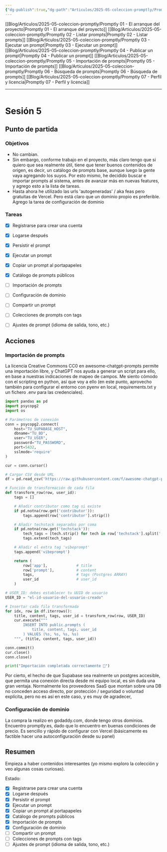 ```yaml
---
{"dg-publish":true,"dg-path":"Articulos/2025-05-coleccion-promptly/Promptly 05 - Importación de prompts.md","permalink":"/articulos/2025-05-coleccion-promptly/promptly-05-importacion-de-prompts/","title":"Promptly 05 - Importación de prompts","tags":["nextjs","supabase","postgresql","tailwindcss"]}
---
```



<div class="transclusion internal-embed is-loaded"><div class="markdown-embed">



[[Blog/Articulos/2025-05-coleccion-promptly/Promptly 01 - El arranque del proyecto\|Promptly 01 - El arranque del proyecto]]
[[Blog/Articulos/2025-05-coleccion-promptly/Promptly 02 - Listar prompts\|Promptly 02 - Listar prompts]]
[[Blog/Articulos/2025-05-coleccion-promptly/Promptly 03 - Ejecutar un prompt\|Promptly 03 - Ejecutar un prompt]]
[[Blog/Articulos/2025-05-coleccion-promptly/Promptly 04 - Publicar un prompt\|Promptly 04 - Publicar un prompt]]
[[Blog/Articulos/2025-05-coleccion-promptly/Promptly 05 - Importación de prompts\|Promptly 05 - Importación de prompts]]
[[Blog/Articulos/2025-05-coleccion-promptly/Promptly 06 - Búsqueda de prompts\|Promptly 06 - Búsqueda de prompts]]
[[Blog/Articulos/2025-05-coleccion-promptly/Promptly 07 - Perfil y licencia\|Promptly 07 - Perfil y licencia]]


</div></div>


---

```table-of-contents
```



# Sesión 5

## Punto de partida
### Objetivos
- No cambian.
- Sin embargo, conforme trabajo en el proyecto, más claro tengo que si quiero que sea realmente útil, tiene que tener buenos contenidos de origen, es decir, un catálogo de prompts base, aunque luego la gente vaya agregando los suyos. Por esto mismo, he decidido buscar e importar prompts al sistema, antes de avanzar más en nuevas features, y agrego esto a la lista de tareas.
- Hasta ahora he utilizado las urls 'autogeneradas' / aka feas pero gratuitas de Vercel. Pero está claro que un dominio propio es preferible. Agrego la tarea de configuración de dominio

### Tareas
- [x] Registrarse para crear una cuenta
- [x] Logarse después
- [x] Persistir el prompt
- [x] Ejecutar un prompt 
- [x] Copiar un prompt al portapapeles
- [x] Catálogo de prompts públicos
- [ ] Importación de prompts
- [ ] Configuración de dominio
- [ ] Compartir un prompt 
- [ ] Colecciones de prompts con tags
- [ ] Ajustes de prompt (idioma de salida, tono, etc.)


## Acciones

### Importación de prompts
La licencia Creative Commons CC0 en awesome-chatgpt-prompts permite una importación libre, y ChatGPT nos ayuda a generar un script para ello, en base a nuestras indicaciones de mapeo de campos. Me siento cómodo con el scripting en python, así que voy a ello (en este punto, aprovecho también para configurar el entorno con pyenv en local, requirements.txt y un fichero .env para las credenciales).

```python
import pandas as pd
import psycopg2
import os

# Parámetros de conexión
conn = psycopg2.connect(
    host="TU_SUPABASE_HOST",
    dbname="TU_BD",
    user="TU_USER",
    password="TU_PASSWORD",
    port=5432,
    sslmode='require'
)

cur = conn.cursor()

# Cargar CSV desde URL
df = pd.read_csv('https://raw.githubusercontent.com/f/awesome-chatgpt-prompts/refs/heads/main/vibeprompts.csv')

# Función de transformación de cada fila
def transform_row(row, user_id):
    tags = []

    # Añadir contributor como tag si existe
    if pd.notna(row.get('contributor')):
        tags.append(row['contributor'].strip())

    # Añadir techstack separados por coma
    if pd.notna(row.get('techstack')):
        tech_tags = [tech.strip() for tech in row['techstack'].split(',') if tech.strip()]
        tags.extend(tech_tags)

    # Añadir el extra tag 'vibeprompt'
    tags.append('vibeprompt')

    return (
        row['app'],             # title
        row['prompt'],          # content
        tags,                   # tags (Postgres ARRAY)
        user_id                 # user_id
    )

# USER_ID: debes establecer tu UUID de usuario
USER_ID = "el-id-usuario-del-usuario-creado"

# Insertar cada fila transformada
for idx, row in df.iterrows():
    title, content, tags, user_id = transform_row(row, USER_ID)
    cur.execute("""
        INSERT INTO public.prompts (
            title, content, tags, user_id
        ) VALUES (%s, %s, %s, %s)
    """, (title, content, tags, user_id))

conn.commit()
cur.close()
conn.close()

print("Importación completada correctamente 🚀")
```

Por cierto, el hecho de que Supabase sea realmente un postgres accesible, que permita una conexión directa desde mi equipo local, es sin duda una gran ventaja. Normalmente los proveedores SaaS que montan sobre una DB no conceden acceso directo, por protección / seguridad o voluntad explícita, pero no es así en este caso, y es muy de agradecer,


### Configuración de dominio
La compra la realizo en godaddy.com, donde tengo otros dominios. Encuentro promptly.es, dado que lo encuentro en buenas condiciones de precio. Es sencillo y rápido de configurar con Vercel (básicamente es factible hacer una autoconfiguración desde su panel)

## Resumen
Empieza a haber contenidos interesantes (yo mismo exploro la colección y veo algunas cosas curiosas).

Estado:
- [x] Registrarse para crear una cuenta
- [x] Logarse después
- [x] Persistir el prompt
- [x] Ejecutar un prompt 
- [x] Copiar un prompt al portapapeles
- [x] Catálogo de prompts públicos
- [x] Importación de prompts
- [x] Configuración de dominio
- [ ] Compartir un prompt 
- [ ] Colecciones de prompts con tags
- [ ] Ajustes de prompt (idioma de salida, tono, etc.)